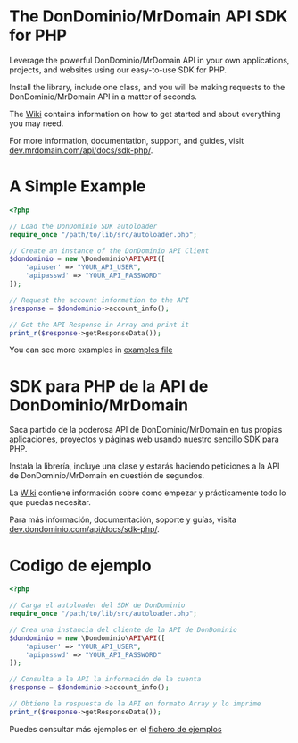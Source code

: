 # The DonDominio/MrDomain API SDK for PHP

Leverage the powerful DonDominio/MrDomain API in your own applications, projects, and websites
using our easy-to-use SDK for PHP.

Install the library, include one class, and you will be making requests to the DonDominio/MrDomain
API in a matter of seconds.

The [Wiki](https://github.com/dondominio/sdk-php/wiki/) contains information on how to get started and about everything you may need.

For more information, documentation, support, and guides, visit
[dev.mrdomain.com/api/docs/sdk-php/](https://dev.mrdomain.com/api/docs/sdk-php/).

# A Simple Example

```php
<?php

// Load the DonDominio SDK autoloader
require_once "/path/to/lib/src/autoloader.php";

// Create an instance of the DonDominio API Client
$dondominio = new \Dondominio\API\API([
    'apiuser' => "YOUR_API_USER",
    'apipasswd' => "YOUR_API_PASSWORD"
]);

// Request the account information to the API
$response = $dondominio->account_info();

// Get the API Response in Array and print it
print_r($response->getResponseData());

```

You can see more examples in [examples file](https://github.com/dondominio/sdk-php/tree/master/examples)

# SDK para PHP de la API de DonDominio/MrDomain

Saca partido de la poderosa API de DonDominio/MrDomain en tus propias aplicaciones, proyectos y 
páginas web usando nuestro sencillo SDK para PHP.

Instala la librería, incluye una clase y estarás haciendo peticiones a la API de DonDominio/MrDomain
en cuestión de segundos.

La [Wiki](https://github.com/dondominio/sdk-php/wiki/) contiene información sobre como empezar y prácticamente todo lo que puedas necesitar.

Para más información, documentación, soporte y guías, visita
[dev.dondominio.com/api/docs/sdk-php/](https://dev.dondominio.com/api/docs/sdk-php/).

# Codigo de ejemplo

```php
<?php

// Carga el autoloader del SDK de DonDominio
require_once "/path/to/lib/src/autoloader.php";

// Crea una instancia del cliente de la API de DonDominio
$dondominio = new \Dondominio\API\API([
    'apiuser' => "YOUR_API_USER",
    'apipasswd' => "YOUR_API_PASSWORD"
]);

// Consulta a la API la información de la cuenta
$response = $dondominio->account_info();

// Obtiene la respuesta de la API en formato Array y lo imprime
print_r($response->getResponseData());

```

Puedes consultar más ejemplos en el [fichero de ejemplos](https://github.com/dondominio/sdk-php/tree/master/examples)
